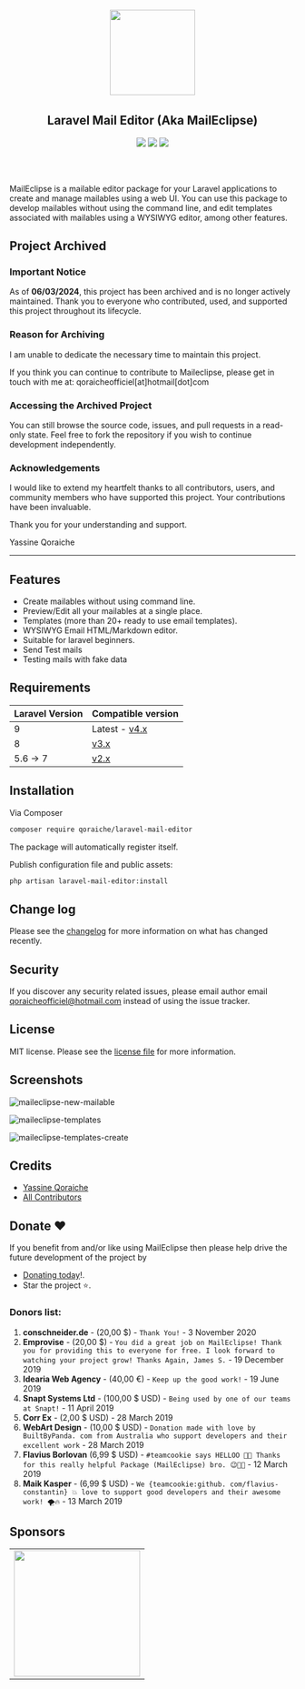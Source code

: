 <h6 align="center">
    <img src="https://i.imgur.com/QpAJLql.png" width="150"/>
</h6>

<h2 align="center">
    Laravel Mail Editor (Aka MailEclipse)
</h2>

<p align="center">
<a href="https://packagist.org/packages/qoraiche/laravel-mail-editor" alt="sponsors on Open Collective"><img src="https://poser.pugx.org/qoraiche/laravel-mail-editor/v/stable" /></a> <a href="https://packagist.org/packages/qoraiche/laravel-mail-editor" alt="Sponsors on Open Collective"><img src="https://poser.pugx.org/qoraiche/laravel-mail-editor/license" /></a> 
<a href="https://packagist.org/packages/qoraiche/laravel-mail-editor" alt="Sponsors on Open Collective"><img src="https://poser.pugx.org/qoraiche/laravel-mail-editor/downloads" /></a> 
</p>
<br/><br/>

MailEclipse is a mailable editor package for your Laravel applications to create and manage mailables using a web UI. You can use this package to develop mailables without using the command line, and edit templates associated with mailables using a WYSIWYG editor, among other features.

## Project Archived

### Important Notice

As of **06/03/2024**, this project has been archived and is no longer actively maintained. Thank you to everyone who contributed, used, and supported this project throughout its lifecycle.

### Reason for Archiving

I am unable to dedicate the necessary time to maintain this project.

If you think you can continue to contribute to Maileclipse, please get in touch with me at: qoraicheofficiel[at]hotmail[dot]com

### Accessing the Archived Project

You can still browse the source code, issues, and pull requests in a read-only state. Feel free to fork the repository if you wish to continue development independently.

### Acknowledgements

I would like to extend my heartfelt thanks to all contributors, users, and community members who have supported this project. Your contributions have been invaluable.

Thank you for your understanding and support.

Yassine Qoraiche

---

## Features

* Create mailables without using command line.
* Preview/Edit all your mailables at a single place.
* Templates (more than 20+ ready to use email templates).
* WYSIWYG Email HTML/Markdown editor.
* Suitable for laravel beginners.
* Send Test mails
* Testing mails with fake data

## Requirements

| Laravel Version | Compatible version |
|-----------------|--------------------|
| 9               | Latest - [v4.x](https://github.com/Qoraiche/laravel-mail-editor/tree/v4.0.0)|
| 8               | [v3.x](https://github.com/Qoraiche/laravel-mail-editor/tree/3.x)               |
| 5.6 -> 7        | [v2.x](https://github.com/Qoraiche/laravel-mail-editor/tree/2.x)               |

## Installation

Via Composer

``` bash
composer require qoraiche/laravel-mail-editor
```

The package will automatically register itself.

Publish configuration file and public assets:

``` bash
php artisan laravel-mail-editor:install
```


## Change log

Please see the [changelog](changelog.md) for more information on what has changed recently.

## Security

If you discover any security related issues, please email author email [qoraicheofficiel@hotmail.com](mailto:qoraicheofficiel@hotmail.com) instead of using the issue tracker.

## License

MIT license. Please see the [license file](LICENSE) for more information.

## Screenshots

![maileclipse-new-mailable](https://i.imgur.com/AiMEtY0.png)

![maileclipse-templates](https://i.imgur.com/siqxWVa.png)

![maileclipse-templates-create](https://i.imgur.com/8OQrEIS.png)

## Credits

- [Yassine Qoraiche](https://github.com/qoraiche)
- [All Contributors](../../contributors)

## Donate :heart:

If you benefit from and/or like using MailEclipse then please help drive the future development of the project by 

* [Donating today](https://www.paypal.me/streamaps)!.
* Star the project :star:.

### Donors list:

1. **conschneider.de** - (20,00 $) - `Thank You!` - 3 November 2020
2. **Emprovise** - (20,00 $) - `You did a great job on MailEclipse! Thank you for providing this to everyone for free. I look forward to watching your project grow! Thanks Again, James S.` - 19 December 2019
3. **Idearia Web Agency** - (40,00 €) - `Keep up the good work!` - 19 June 2019
4. **Snapt Systems Ltd** - (100,00 $ USD) - `Being used by one of our teams at Snapt!` - 11 April 2019
5. **Corr Ex** - (2,00 $ USD) - 28 March 2019
6. **WebArt Design** - (10,00 $ USD) - `Donation made with love by BuiltByPanda. com from Australia who support developers and their excellent work` - 28 March 2019
7. **Flavius Borlovan** (6,99 $ USD) - `#teamcookie says HELLOO 🥳😉 Thanks for this really helpful Package (MailEclipse) bro. 😉💪🏽` - 12 March 2019
8. **Maik Kasper** - (6,99 $ USD) - `We {teamcookie:github. com/flavius-constantin} 💥 love to support good developers and their awesome work! 🌪🔥` - 13 March 2019

## Sponsors

<table>
  <tbody>
    <tr>
          <td align="center" valign="middle">
            <a href="https://www.jetbrains.com/?from=maileclipse" target="_blank">
              <img width="222px" src="https://user-images.githubusercontent.com/15586492/96636404-2c18dd00-1315-11eb-9520-736dffaaf0a7.png">
            </a>
          </td>
        </tr>
  </tbody>
</table>
